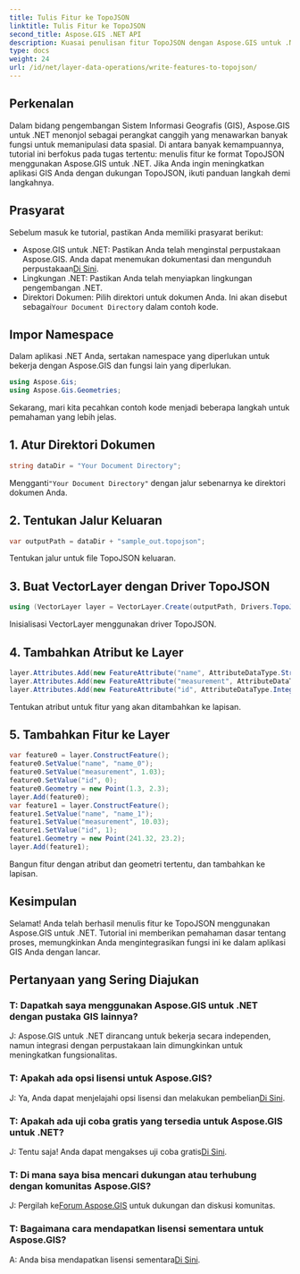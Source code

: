 ```yaml
---
title: Tulis Fitur ke TopoJSON
linktitle: Tulis Fitur ke TopoJSON
second_title: Aspose.GIS .NET API
description: Kuasai penulisan fitur TopoJSON dengan Aspose.GIS untuk .NET. Ikuti tutorial langkah demi langkah kami. Tingkatkan aplikasi GIS Anda.
type: docs
weight: 24
url: /id/net/layer-data-operations/write-features-to-topojson/
---
```

## Perkenalan
Dalam bidang pengembangan Sistem Informasi Geografis (GIS), Aspose.GIS untuk .NET menonjol sebagai perangkat canggih yang menawarkan banyak fungsi untuk memanipulasi data spasial. Di antara banyak kemampuannya, tutorial ini berfokus pada tugas tertentu: menulis fitur ke format TopoJSON menggunakan Aspose.GIS untuk .NET. Jika Anda ingin meningkatkan aplikasi GIS Anda dengan dukungan TopoJSON, ikuti panduan langkah demi langkahnya.
## Prasyarat
Sebelum masuk ke tutorial, pastikan Anda memiliki prasyarat berikut:
-  Aspose.GIS untuk .NET: Pastikan Anda telah menginstal perpustakaan Aspose.GIS. Anda dapat menemukan dokumentasi dan mengunduh perpustakaan[Di Sini](https://reference.aspose.com/gis/net/).
- Lingkungan .NET: Pastikan Anda telah menyiapkan lingkungan pengembangan .NET.
-  Direktori Dokumen: Pilih direktori untuk dokumen Anda. Ini akan disebut sebagai`Your Document Directory` dalam contoh kode.
## Impor Namespace
Dalam aplikasi .NET Anda, sertakan namespace yang diperlukan untuk bekerja dengan Aspose.GIS dan fungsi lain yang diperlukan.
```csharp
using Aspose.Gis;
using Aspose.Gis.Geometries;
```
Sekarang, mari kita pecahkan contoh kode menjadi beberapa langkah untuk pemahaman yang lebih jelas.
## 1. Atur Direktori Dokumen
```csharp
string dataDir = "Your Document Directory";
```
 Mengganti`"Your Document Directory"` dengan jalur sebenarnya ke direktori dokumen Anda.
## 2. Tentukan Jalur Keluaran
```csharp
var outputPath = dataDir + "sample_out.topojson";
```
Tentukan jalur untuk file TopoJSON keluaran.
## 3. Buat VectorLayer dengan Driver TopoJSON
```csharp
using (VectorLayer layer = VectorLayer.Create(outputPath, Drivers.TopoJson))
```
Inisialisasi VectorLayer menggunakan driver TopoJSON.
## 4. Tambahkan Atribut ke Layer
```csharp
layer.Attributes.Add(new FeatureAttribute("name", AttributeDataType.String));
layer.Attributes.Add(new FeatureAttribute("measurement", AttributeDataType.Double));
layer.Attributes.Add(new FeatureAttribute("id", AttributeDataType.Integer));
```
Tentukan atribut untuk fitur yang akan ditambahkan ke lapisan.
## 5. Tambahkan Fitur ke Layer
```csharp
var feature0 = layer.ConstructFeature();
feature0.SetValue("name", "name_0");
feature0.SetValue("measurement", 1.03);
feature0.SetValue("id", 0);
feature0.Geometry = new Point(1.3, 2.3);
layer.Add(feature0);
var feature1 = layer.ConstructFeature();
feature1.SetValue("name", "name_1");
feature1.SetValue("measurement", 10.03);
feature1.SetValue("id", 1);
feature1.Geometry = new Point(241.32, 23.2);
layer.Add(feature1);
```
Bangun fitur dengan atribut dan geometri tertentu, dan tambahkan ke lapisan.
## Kesimpulan
Selamat! Anda telah berhasil menulis fitur ke TopoJSON menggunakan Aspose.GIS untuk .NET. Tutorial ini memberikan pemahaman dasar tentang proses, memungkinkan Anda mengintegrasikan fungsi ini ke dalam aplikasi GIS Anda dengan lancar.
## Pertanyaan yang Sering Diajukan
### T: Dapatkah saya menggunakan Aspose.GIS untuk .NET dengan pustaka GIS lainnya?
J: Aspose.GIS untuk .NET dirancang untuk bekerja secara independen, namun integrasi dengan perpustakaan lain dimungkinkan untuk meningkatkan fungsionalitas.
### T: Apakah ada opsi lisensi untuk Aspose.GIS?
 J: Ya, Anda dapat menjelajahi opsi lisensi dan melakukan pembelian[Di Sini](https://purchase.aspose.com/buy).
### T: Apakah ada uji coba gratis yang tersedia untuk Aspose.GIS untuk .NET?
 J: Tentu saja! Anda dapat mengakses uji coba gratis[Di Sini](https://releases.aspose.com/).
### T: Di mana saya bisa mencari dukungan atau terhubung dengan komunitas Aspose.GIS?
 J: Pergilah ke[Forum Aspose.GIS](https://forum.aspose.com/c/gis/33) untuk dukungan dan diskusi komunitas.
### T: Bagaimana cara mendapatkan lisensi sementara untuk Aspose.GIS?
 A: Anda bisa mendapatkan lisensi sementara[Di Sini](https://purchase.aspose.com/temporary-license/).